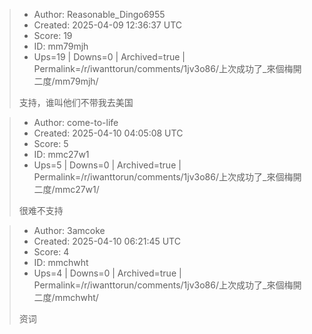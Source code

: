 > - Author: Reasonable_Dingo6955
> - Created: 2025-04-09 12:36:37 UTC
> - Score: 19
> - ID: mm79mjh
> - Ups=19 | Downs=0 | Archived=true | Permalink=/r/iwanttorun/comments/1jv3o86/上次成功了_來個梅開二度/mm79mjh/
>
> 支持，谁叫他们不带我去美国

> - Author: come-to-life
> - Created: 2025-04-10 04:05:08 UTC
> - Score: 5
> - ID: mmc27w1
> - Ups=5 | Downs=0 | Archived=true | Permalink=/r/iwanttorun/comments/1jv3o86/上次成功了_來個梅開二度/mmc27w1/
>
> 很难不支持

> - Author: 3amcoke
> - Created: 2025-04-10 06:21:45 UTC
> - Score: 4
> - ID: mmchwht
> - Ups=4 | Downs=0 | Archived=true | Permalink=/r/iwanttorun/comments/1jv3o86/上次成功了_來個梅開二度/mmchwht/
>
> 资词
